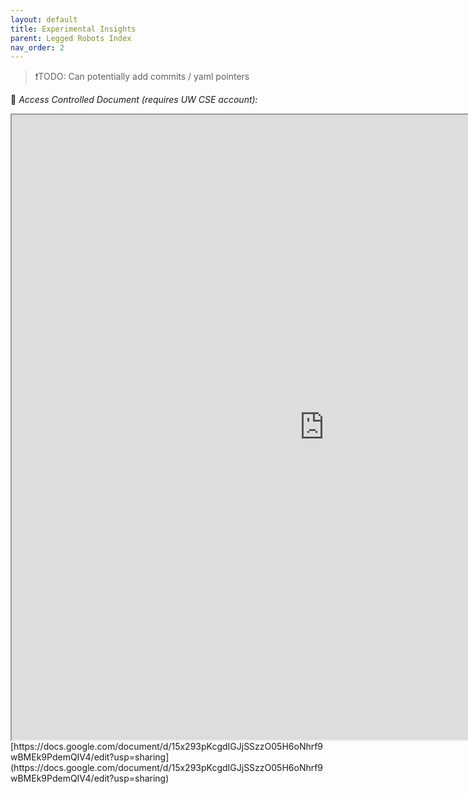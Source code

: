 ```yaml
---
layout: default
title: Experimental Insights
parent: Legged Robots Index
nav_order: 2
---
```


> ❗️TODO: Can potentially add commits / yaml pointers

🛑 *Access Controlled Document (requires UW CSE account):*
<iframe src="https://docs.google.com/document/d/e/2PACX-1vSxxqF4zL8DuLrDoWx4UQEtbhfMtoDotVH3WunReYRGUnkkbkTRa3wgcTrb96NPFbdEh08gdbgAeBCg/pub?widget=true&amp;headers=false" width="1000" height="1000"></iframe>
[https://docs.google.com/document/d/15x293pKcgdIGJjSSzzO05H6oNhrf9wBMEk9PdemQIV4/edit?usp=sharing](https://docs.google.com/document/d/15x293pKcgdIGJjSSzzO05H6oNhrf9wBMEk9PdemQIV4/edit?usp=sharing)